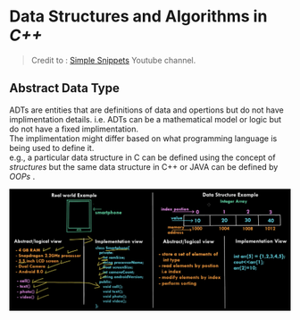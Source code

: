 # Data Structures and Algorithms in _C++_

> Credit to : [Simple Snippets](https://www.youtube.com/channel/UCRIWTSgd7hGtZhx4RYoASEg) Youtube channel. 


## Abstract Data Type
ADTs are entities that are definitions of data and opertions but do not have implimentation details. i.e. ADTs can be a mathematical model or logic but do not have a fixed implimentation.  
The implimentation might differ based on what programming language is being used to define it.  
e.g., a particular data structure in C can be defined using the concept of _structures_ but the same data structure in C++ or JAVA can be defined by _OOPs_ . 

![ADTs example snippet](snippets/ADTs_example_snippet.png)







